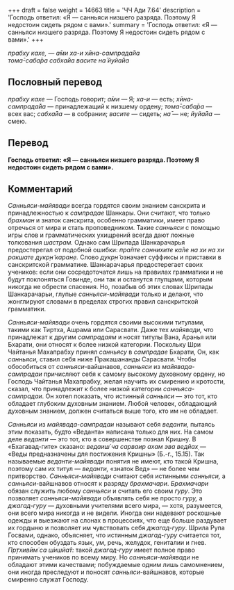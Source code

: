 +++
draft = false
weight = 14663
title = 'ЧЧ Ади 7.64'
description = 'Господь ответил: «Я — санньяси низшего разряда. Поэтому Я недостоин сидеть рядом с вами».'
summary = 'Господь ответил: «Я — санньяси низшего разряда. Поэтому Я недостоин сидеть рядом с вами».'
+++

_прабху кахе, — а̄ми ха-и хӣна-сампрада̄йа  
тома̄-саба̄ра сабха̄йа васите на̄ йуйа̄йа_

## Пословный перевод

_прабху_ _кахе_ — Господь говорит; _а̄ми_ — Я; _ха_\-_и_ — есть; _хӣна_\-_сампрада̄йа_ — принадлежащий к низшему ордену; _тома̄_\-_саба̄ра_ — всех вас; _сабха̄йа_ — в собрании; _васите_ — сидеть; _на̄_ — не; _йуйа̄йа_ — смею.

## Перевод

**Господь ответил: «Я — санньяси низшего разряда. Поэтому Я недостоин сидеть рядом с вами».**

## Комментарий

_Санньяси-майявади_ всегда гордятся своим знанием санскрита и принадлежностью к _сампрадае_ Шанкары. Они считают, что только _брахман_ и знаток санскрита, особенно грамматики, имеет право отречься от мира и стать проповедником. Такие _санньяси_ с помощью игры слов и грамматических ухищрений всегда дают ложные толкования _шастрам._ Однако сам Шрипада Шанкарачарья предостерегал от подобной ошибки: _пра̄пте саннихите ка̄ле на хи на хи ракшате д̣укр̣н̃ каран̣е._ Слово _д̣укр̣н̃_ означает суффиксы и приставки в санскритской грамматике. Шанкарачарья предостерегает своих учеников: если они сосредоточатся лишь на правилах грамматики и не будут поклоняться Говинде, они так и останутся глупцами, которым никогда не обрести спасения. Но, позабыв об этих словах Шрипады Шанкарачарьи, глупые _санньяси-майявади_ только и делают, что жонглируют словами в пределах строгих правил санскритской грамматики.

_Санньяси-майявади_ очень гордятся своими высокими титулами, такими как Тиртха, Ашрама или Сарасвати. Даже тех _майявади,_ что принадлежат к другим _сампрадаям_ и носят титулы Вана, Аранья или Бхарати, они относят к более низкой категории. Поскольку Шри Чайтанья Махапрабху принял _санньясу_ в _сампрадае_ Бхарати, Он, как _санньяси,_ ставил себя ниже Пракашананды Сарасвати. Чтобы обособиться от _санньяси_\-вайшнавов, _санньяси_ из _майявада-сампрадаи_ причисляют себя к самому высокому духовному ордену, но Господь Чайтанья Махапрабху, желая научить их смирению и кротости, сказал, что принадлежит к более низкой категории _санньяса-сампрадаи_. Он хотел показать, что истинный _санньяси_ — это тот, кто обладает глубоким духовным знанием. Любой человек, обладающий духовным знанием, должен считаться выше того, кто им не обладает.

_Санньяси_ из _майявада-сампрадаи_ называют себя _веданти,_ пытаясь этим показать, будто «Веданта» написана только для них. На самом деле _веданти_ — это тот, кто в совершенстве познал Кришну. В «Бхагавад-гите» сказано: _ведаиш́ ча сарваир ахам эва ведйах̣ —_ «Веды предназначены для постижения Кришны» (Б.-г., 15.15). Так называемые _веданти-майявади_ понятия не имеют, кто такой Кришна, поэтому сам их титул — _веданти,_ «знаток Вед» — не более чем притворство. _Санньяси-майявади_ считают себя истинными _санньяси,_ а _санньяси_\-вайшнавов относят к разряду _брахмачари_. _Брахмачари_ обязан служить любому _санньяси_ и считать его своим _гуру_. Это позволяет _санньяси-майявади_ объявлять себя не просто _гуру,_ а _джагад-гуру_ — духовными учителями всего мира, — хотя, разумеется, они всего мира никогда и не видели. Иногда они надевают роскошные одежды и выезжают на слонах в процессиях, что еще больше раздувает их гордыню и позволяет им чувствовать себя _джагад-гуру_. Шрила Рупа Госвами, однако, объясняет, что истинным _джагад-гуру_ считается тот, кто способен обуздать язык, ум, речь, желудок, гениталии и гнев. _Пр̣тхивӣм̇ са ш́ишйа̄т:_ такой _джагад-гуру_ имеет полное право принимать учеников по всему миру. Но _санньяси-майявади_ не обладают этими качествами; побуждаемые одним лишь самомнением, они иногда преследуют и поносят _санньяси_\-вайшнавов, которые смиренно служат Господу.
